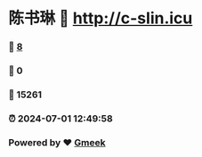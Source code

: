 # 陈书琳 :link: http://c-slin.icu 
### :page_facing_up: [8](http://c-slin.icu/tag.html) 
### :speech_balloon: 0 
### :hibiscus: 15261 
### :alarm_clock: 2024-07-01 12:49:58 
### Powered by :heart: [Gmeek](https://github.com/Meekdai/Gmeek)
